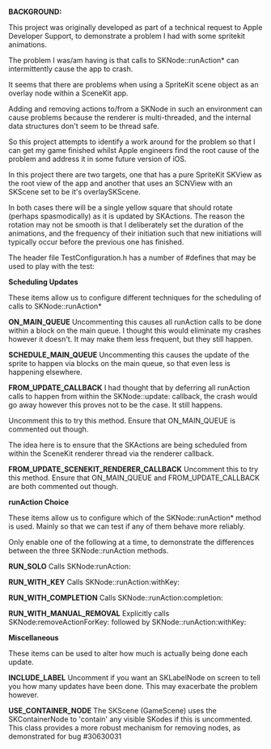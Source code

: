 **BACKGROUND:**

This project was originally developed as part of a technical request to Apple Developer Support, to demonstrate a problem I had with some spritekit animations.

The problem I was/am having is that calls to SKNode::runAction* can intermittently cause the app to crash.

It seems that there are problems when using a SpriteKit scene object as an overlay node within a SceneKit app.  

Adding and removing actions to/from a SKNode in such an environment can cause problems because the renderer is multi-threaded, and the internal data structures don't seem to be thread safe.

So this project attempts to identify a work around for the problem so that I can get my game finished whilst Apple engineers find the root cause of the problem and address it in some future version of iOS.

In this project there are two targets, one that has a pure SpriteKit SKView as the root view of the app and another that uses an SCNView with an SKScene set to be it's overlaySKScene.

In both cases there will be a single yellow square that should rotate (perhaps spasmodically) as it is updated by SKActions.  The reason the rotation may not be smooth is that I deliberately set the duration of the animations, and the frequency of their initiation such that new initiations will typically occur before the previous one has finished.

The header file TestConfiguration.h has a number of #defines that may be used to play with the test:

**Scheduling Updates**

These items allow us to configure different techniques for the scheduling of calls to SKNode::runAction*

**ON_MAIN_QUEUE**
Uncommenting this causes all runAction calls to be done within a block on the main queue.  I thought this would
eliminate my crashes however it doesn't.  It may make them less frequent, but they still happen.

**SCHEDULE_MAIN_QUEUE**
Uncommenting this causes the update of the sprite to happen via blocks on the main queue, so that even less is happening
elsewhere.

**FROM_UPDATE_CALLBACK**
I had thought that by deferring all runAction calls to happen from within the SKNode::update: callback, the crash would
go away however this proves not to be the case.  It still happens.

Uncomment this to try this method.  Ensure that ON_MAIN_QUEUE is commented out though.

The idea here is to ensure that the SKActions are being scheduled from within the SceneKit renderer thread via the renderer callback.

**FROM_UPDATE_SCENEKIT_RENDERER_CALLBACK**
Uncomment this to try this method.  Ensure that ON_MAIN_QUEUE and FROM_UPDATE_CALLBACK
are both commented out though.


**runAction Choice**

These items allow us to configure which of the SKNode::runAction* method is used.  Mainly so that we can test if any of
them behave more reliably.

Only enable one of the following at a time, to demonstrate the differences between
the three SKNode::runAction methods.

**RUN_SOLO**
Calls SKNode:runAction:

**RUN_WITH_KEY**
Calls SKNode::runAction:withKey:

**RUN_WITH_COMPLETION**
Calls SKNode::runAction:completion:

**RUN_WITH_MANUAL_REMOVAL**
Explicitly calls SKNode:removeActionForKey: followed by SKNode::runAction:withKey:


**Miscellaneous**

These items can be used to alter how much is actually being done each update.


**INCLUDE_LABEL**
Uncomment if you want an SKLabelNode on screen to tell you how many updates have been done.  This may exacerbate the
problem however.

**USE_CONTAINER_NODE**
The SKScene (GameScene) uses the SKContainerNode to 'contain' any visible SKodes if this is uncommented.  This class
provides a more robust mechanism for removing nodes, as demonstrated for bug #30630031

